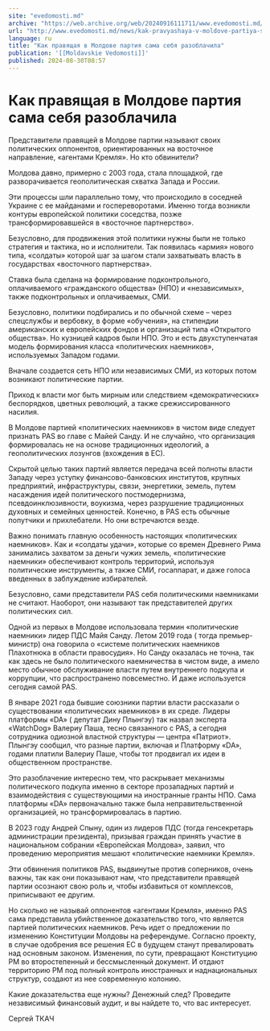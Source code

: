 ```yaml
---
site: "evedomosti.md"
archive: "https://web.archive.org/web/20240916111711/www.evedomosti.md/news/kak-pravyashaya-v-moldove-partiya-sama-sebya-razoblachila"
url: "http://www.evedomosti.md/news/kak-pravyashaya-v-moldove-partiya-sama-sebya-razoblachila"
language: ru
title: "Как правящая в Молдове партия сама себя разоблачила"
publication: '[[Moldavskie Vedomosti]]'
published: 2024-08-30T08:57
---
```


# Как правящая в Молдове партия сама себя разоблачила

Представители правящей в Молдове партии называют своих политических оппонентов, ориентированных на восточное направление, «агентами Кремля». Но кто обвинители?

Молдова давно, примерно с 2003 года, стала площадкой, где разворачивается геополитическая схватка Запада и России.

Эти процессы шли параллельно тому, что происходило в соседней Украине с ее майданами и госпереворотами. Именно тогда возникли контуры европейской политики соседства, позже трансформировавшейся в «восточное партнерство».

Безусловно, для продвижения этой политики нужны были не только стратегия и тактика, но и исполнители. Так появилась «армия» нового типа, «солдаты» которой шаг за шагом стали захватывать власть в государствах «восточного партнерства».

Ставка была сделана на формирование подконтрольного, оплачиваемого «гражданского общества» (НПО) и «независимых», также подконтрольных и оплачиваемых, СМИ.

Безусловно, политики подбирались и по обычной схеме – через спецслужбы и вербовку, в форме «обучения», на стипендии американских и европейских фондов и организаций типа «Открытого общества». Но кузницей кадров были НПО. Это и есть двухступенчатая модель формирования класса «политических наемников», используемых Западом годами.

Вначале создается сеть НПО или независимых СМИ, из которых потом возникают политические партии.

Приход к власти мог быть мирным или следствием «демократических» беспорядков, цветных революций, а также срежиссированного насилия.

В Молдове партией «политических наемников» в чистом виде следует признать PAS во главе с Майей Санду. И не случайно, что организация формировалась не на основе традиционных идеологий, а геополитических лозунгов (вхождения в ЕС).

Скрытой целью таких партий является передача всей полноты власти Западу через уступку финансово-банковских институтов, крупных предприятий, инфраструктуры, связи, энергетики, земель, путем насаждения идей политического постмодернизма, псевдоинклюзивности, воукизма, через разрушение традиционных духовных и семейных ценностей. Конечно, в PAS есть обычные попутчики и прихлебатели. Но они встречаются везде.

Важно понимать главную особенность настоящих «политических наемников». Как и «солдаты удачи», которые со времен Древнего Рима занимались захватом за деньги чужих земель, «политические наемники» обеспечивают контроль территорий, используя политические инструменты, а также СМИ, госаппарат, и даже голоса введенных в заблуждение избирателей.

Безусловно, сами представители PAS себя политическими наемниками не считают. Наоборот, они называют так представителей других политических сил.

Одной из первых в Молдове использовала термин «политические наемники» лидер ПДС Майя Санду. Летом 2019 года ( тогда премьер-министр) она говорила о «системе политических наемников Плахотнюка в области правосудия». Но Санду оказалась не точна, так как здесь не было политического наемничества в чистом виде, а имело место обычное обслуживание власти путем внутреннего подкупа и коррупции, что распространено повсеместно. И даже используется сегодня самой PAS.

В январе 2021 года бывшие союзники партии власти рассказали о существовании «политических наемников» в их среде. Лидеры платформы «DA» ( депутат Дину Плынгэу) так назвал эксперта «WatchDog» Валериу Паша, тесно связанного с PAS, а сегодня сотрудника одиозной властной структуры — центра «Патриот». Плынгэу сообщил, что разные партии, включая и Платформу «DA», годами платили Валериу Паше, чтобы тот продвигал их идеи в общественном пространстве.

Это разоблачение интересно тем, что раскрывает механизмы политического подкупа именно в секторе прозападных партий и взаимодействия с существующими на иностранные гранты НПО. Сама платформы «DA» первоначально также была неправительственной организацией, но трансформировалась в партию.

В 2023 году Андрей Спыну, один из лидеров ПДС (тогда генсекретарь администрации президента), призывая граждан принять участие в национальном собрании «Европейская Молдова», заявил, что проведению мероприятия мешают «политические наемники Кремля».

Эти обвинения политиков PAS, выдвинутые против соперников, очень важны, так как они показывают нам, что представители правящей партии осознают свою роль и, чтобы избавиться от комплексов, приписывают ее другим.

Но сколько не называй оппонентов «агентами Кремля», именно PAS сама представила убийственное доказательство того, что является партией политических наемников. Речь идет о предложении по изменению Конституции Молдовы на референдуме. Согласно проекту, в случае одобрения все решения ЕС в будущем станут превалировать над основным законом. Изменения, по сути, превращают Конституцию РМ во второстепенный и бессмысленный документ. И отдают территорию РМ под полный контроль иностранных и наднациональных структур, создают из нее современную колонию.

Какие доказательства еще нужны? Денежный след? Проведите независимый финансовый аудит, и вы найдете то, что вас интересует.

Сергей ТКАЧ